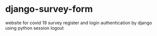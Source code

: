 # django-survey-form
website for covid 19 survey
register and login authentication by django using python
session
logout
